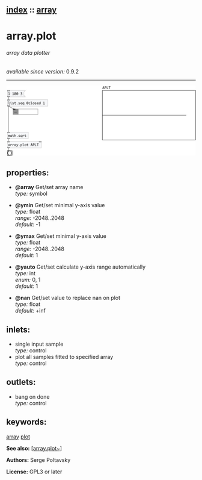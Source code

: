 [index](index.html) :: [array](category_array.html)
---

# array.plot

###### array data plotter

*available since version:* 0.9.2

---




[![example](../examples/img/array.plot.jpg)](../examples/pd/array.plot.pd)







## properties:

* **@array** 
Get/set array name<br>
_type:_ symbol<br>

* **@ymin** 
Get/set minimal y-axis value<br>
_type:_ float<br>
_range:_ -2048..2048<br>
_default:_ -1<br>

* **@ymax** 
Get/set minimal y-axis value<br>
_type:_ float<br>
_range:_ -2048..2048<br>
_default:_ 1<br>

* **@yauto** 
Get/set calculate y-axis range automatically<br>
_type:_ int<br>
_enum:_ 0, 1<br>
_default:_ 1<br>

* **@nan** 
Get/set value to replace nan on plot<br>
_type:_ float<br>
_default:_ +inf<br>



## inlets:

* single input sample<br>
_type:_ control
* plot all samples fitted to specified array<br>
_type:_ control



## outlets:

* bang on done<br>
_type:_ control



## keywords:

[array](keywords/array.html)
[plot](keywords/plot.html)



**See also:**
[\[array.plot~\]](array.plot~.html)




**Authors:** Serge Poltavsky




**License:** GPL3 or later





